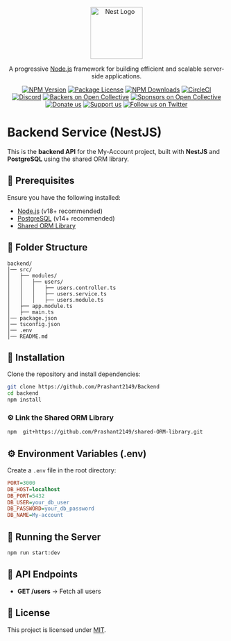 <p align="center">
  <a href="http://nestjs.com/" target="blank"><img src="https://nestjs.com/img/logo-small.svg" width="120" alt="Nest Logo" /></a>
</p>

[circleci-image]: https://img.shields.io/circleci/build/github/nestjs/nest/master?token=abc123def456
[circleci-url]: https://circleci.com/gh/nestjs/nest

  <p align="center">A progressive <a href="http://nodejs.org" target="_blank">Node.js</a> framework for building efficient and scalable server-side applications.</p>
    <p align="center">
<a href="https://www.npmjs.com/~nestjscore" target="_blank"><img src="https://img.shields.io/npm/v/@nestjs/core.svg" alt="NPM Version" /></a>
<a href="https://www.npmjs.com/~nestjscore" target="_blank"><img src="https://img.shields.io/npm/l/@nestjs/core.svg" alt="Package License" /></a>
<a href="https://www.npmjs.com/~nestjscore" target="_blank"><img src="https://img.shields.io/npm/dm/@nestjs/common.svg" alt="NPM Downloads" /></a>
<a href="https://circleci.com/gh/nestjs/nest" target="_blank"><img src="https://img.shields.io/circleci/build/github/nestjs/nest/master" alt="CircleCI" /></a>
<a href="https://discord.gg/G7Qnnhy" target="_blank"><img src="https://img.shields.io/badge/discord-online-brightgreen.svg" alt="Discord"/></a>
<a href="https://opencollective.com/nest#backer" target="_blank"><img src="https://opencollective.com/nest/backers/badge.svg" alt="Backers on Open Collective" /></a>
<a href="https://opencollective.com/nest#sponsor" target="_blank"><img src="https://opencollective.com/nest/sponsors/badge.svg" alt="Sponsors on Open Collective" /></a>
  <a href="https://paypal.me/kamilmysliwiec" target="_blank"><img src="https://img.shields.io/badge/Donate-PayPal-ff3f59.svg" alt="Donate us"/></a>
    <a href="https://opencollective.com/nest#sponsor"  target="_blank"><img src="https://img.shields.io/badge/Support%20us-Open%20Collective-41B883.svg" alt="Support us"></a>
  <a href="https://twitter.com/nestframework" target="_blank"><img src="https://img.shields.io/twitter/follow/nestframework.svg?style=social&label=Follow" alt="Follow us on Twitter"></a>
</p>
  <!--[![Backers on Open Collective](https://opencollective.com/nest/backers/badge.svg)](https://opencollective.com/nest#backer)
  [![Sponsors on Open Collective](https://opencollective.com/nest/sponsors/badge.svg)](https://opencollective.com/nest#sponsor)-->

# Backend Service (NestJS)

This is the **backend API** for the My-Account project, built with **NestJS** and **PostgreSQL** using the shared ORM library.

## 📌 Prerequisites
Ensure you have the following installed:
- [Node.js](https://nodejs.org/) (v18+ recommended)
- [PostgreSQL](https://www.postgresql.org/) (v14+ recommended)
- [Shared ORM Library](https://github.com/your-username/shared-orm-library)

## 📂 Folder Structure
```
backend/
│── src/
│   ├── modules/
│   │   ├── users/
│   │   │   ├── users.controller.ts
│   │   │   ├── users.service.ts
│   │   │   ├── users.module.ts
│   ├── app.module.ts
│   ├── main.ts
│── package.json
│── tsconfig.json
│── .env
│── README.md
```

## 📌 Installation
Clone the repository and install dependencies:
```sh
git clone https://github.com/Prashant2149/Backend
cd backend
npm install
```

### ⚙️ Link the Shared ORM Library
```sh
npm  git+https://github.com/Prashant2149/shared-ORM-library.git
```

## ⚙️ Environment Variables (.env)
Create a `.env` file in the root directory:
```ini
PORT=3000
DB_HOST=localhost
DB_PORT=5432
DB_USER=your_db_user
DB_PASSWORD=your_db_password
DB_NAME=My-account
```

## 🚀 Running the Server
```sh
npm run start:dev
```

## 📡 API Endpoints
- **GET /users** → Fetch all users

## 📜 License
This project is licensed under [MIT](LICENSE).

